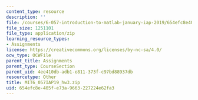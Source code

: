 ```yaml
---
content_type: resource
description: ''
file: /courses/6-057-introduction-to-matlab-january-iap-2019/654efc8e405fe73a9663227224e62fa3_MIT6_057IAP19_hw3.zip
file_size: 1251101
file_type: application/zip
learning_resource_types:
- Assignments
license: https://creativecommons.org/licenses/by-nc-sa/4.0/
ocw_type: OCWFile
parent_title: Assignments
parent_type: CourseSection
parent_uid: 4ee410db-adb1-e811-373f-c97bd88937db
resourcetype: Other
title: MIT6_057IAP19_hw3.zip
uid: 654efc8e-405f-e73a-9663-227224e62fa3
---
```

